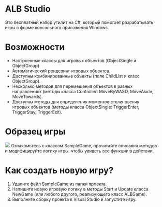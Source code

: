 # ALB Studio
Это бесплатный набор утилит на C#, который помогает разрабатывать игры в форме консольного приложения Windows.

# Возможности
- Настроенные классы для игровых объектов (ObjectSingle и ObjectGroup)
- Автоматический рендеринг игровых объектов.
- Доступны комбинированные объекты (поле ChildList и класс ObjectGroup).
- Несколько методов для перемещения объектов в разных направлениях (методы класса Controller: MoveByWASD, MoveAside, MoveTowards).
- Доступны методы для определения моментов столкновения игровых объектов (методы класса ObjectSingle: TriggerEnter, TriggerStay, TriggerExit).

# Образец игры
![](https://img.itch.zone/aW1hZ2UvMjY1NTkzLzEyNzk2MzEucG5n/original/eEm5Sh.png)
Ознакомьтесь с классом SampleGame, прочитайте описания методов и модифицируйте логику игры, чтобы увидеть все функции в действии.

# Как создать новую игру?
1) Удалите файл SampleGame из папки проекта.
2) Напишите новую игровую логику в методы Start и Update класса NewGame (или любого другого, реализующего класс ALBGame).
3) Выполните сборку проекта в Visual Studio и запустите игру.